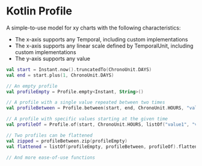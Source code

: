 # Kotlin Profile

A simple-to-use model for xy charts with the following characteristics:
- The x-axis supports any Temporal, including custom implementations
- The x-axis supports any linear scale defined by TemporalUnit, including custom implementations
- The y-axis supports any value

```kotlin
val start = Instant.now().truncatedTo(ChronoUnit.DAYS)
val end = start.plus(1, ChronoUnit.DAYS)

// An empty profile
val profileEmpty = Profile.empty<Instant, String>()

// A profile with a single value repeated between two times
val profileBetween = Profile.between(start, end, ChronoUnit.HOURS, "value")

// A profile with specific values starting at the given time
val profileOf = Profile.of(start, ChronoUnit.HOURS, listOf("value1", "value2"))

// Two profiles can be flattened
val zipped = profileBetween.zip(profileEmpty)
val flattened = listOf(profileEmpty, profileBetween, profileOf).flatten()

// And more ease-of-use functions
```